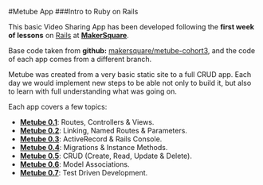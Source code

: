 #Metube App
###Intro to Ruby on Rails


This basic Video Sharing App has been developed following the **first week of lessons** on [Rails](http://rubyonrails.org/) at [**MakerSquare**](http://www.makersquare.com/).

Base code taken from **github:** [makersquare/metube-cohort3](https://github.com/makersquare/metube-cohort3), and the code of each app comes from a different branch.

Metube was created from a very basic static site to a full CRUD app. Each day we would implement new steps to be able not only to build it, but also to learn with full understanding what was going on.

Each app covers a few topics:

- [**Metube 0.1**](https://github.com/drjorgepolanco/mks/tree/master/immersive/rails/metube/metube-1): Routes, Controllers & Views.
- [**Metube 0.2**](https://github.com/drjorgepolanco/mks/tree/master/immersive/rails/metube/metube-2): Linking, Named Routes & Parameters.
- [**Metube 0.3**](https://github.com/drjorgepolanco/mks/tree/master/immersive/rails/metube/metube-3): ActiveRecord & Rails Console.
- [**Metube 0.4**](https://github.com/drjorgepolanco/mks/tree/master/immersive/rails/metube/metube-4): Migrations & Instance Methods.
- [**Metube 0.5**](https://github.com/drjorgepolanco/mks/tree/master/immersive/rails/metube/metube-5): CRUD (Create, Read, Update & Delete).
- [**Metube 0.6**](https://github.com/drjorgepolanco/mks/tree/master/immersive/rails/metube/metube-6): Model Associations.
- [**Metube 0.7**](https://github.com/drjorgepolanco/mks/tree/master/immersive/rails/metube/metube-7): Test Driven Development.